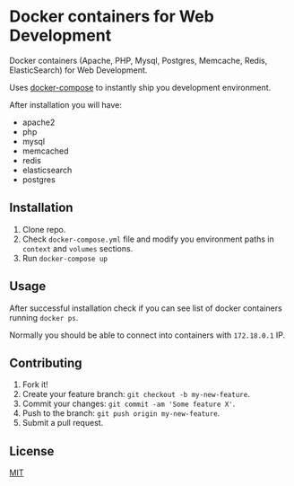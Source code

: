 # Docker containers for Web Development

Docker containers (Apache, PHP, Mysql, Postgres, Memcache, Redis, ElasticSearch) for Web Development.

Uses [docker-compose] to instantly ship you development environment.

After installation you will have:

* apache2
* php
* mysql
* memcached
* redis
* elasticsearch
* postgres

## Installation

1. Clone repo.
2. Check `docker-compose.yml` file and modify you environment paths in `context` and `volumes` sections.
3. Run `docker-compose up`

## Usage

After successful installation check if you can see list of docker containers running `docker ps`.

Normally you should be able to connect into containers with `172.18.0.1` IP.

## Contributing

1. Fork it!
2. Create your feature branch: `git checkout -b my-new-feature`.
3. Commit your changes: `git commit -am 'Some feature X'`.
4. Push to the branch: `git push origin my-new-feature`.
5. Submit a pull request.

## License

[MIT]

[docker-compose]: https://docs.docker.com/compose/
[mit]: https://tldrlegal.com/license/mit-license
